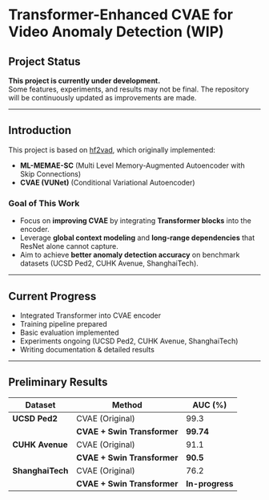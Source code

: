 # Transformer-Enhanced CVAE for Video Anomaly Detection (WIP)

## Project Status  

**This project is currently under development.**  
Some features, experiments, and results may not be final. The repository will be continuously updated as improvements are made.  

---

## Introduction  

This project is based on [hf2vad](https://github.com/LiUzHiAn/hf2vad), which originally implemented:  

- **ML-MEMAE-SC** (Multi Level Memory-Augmented Autoencoder with Skip Connections)  
- **CVAE (VUNet)** (Conditional Variational Autoencoder)  

### Goal of This Work  
- Focus on **improving CVAE** by integrating **Transformer blocks** into the encoder.  
- Leverage **global context modeling** and **long-range dependencies** that ResNet alone cannot capture.  
- Aim to achieve **better anomaly detection accuracy** on benchmark datasets (UCSD Ped2, CUHK Avenue, ShanghaiTech).  

---

## Current Progress  

- Integrated Transformer into CVAE encoder  
- Training pipeline prepared  
- Basic evaluation implemented  
- Experiments ongoing (UCSD Ped2, CUHK Avenue, ShanghaiTech) 
- Writing documentation & detailed results  

---

## Preliminary Results
| Dataset      | Method              | AUC (%) |
|--------------|---------------------|---------|
| **UCSD Ped2** | CVAE (Original)     | 99.3   |
|              | **CVAE + Swin Transformer**  | **99.74**   |
| **CUHK Avenue** | CVAE (Original)  | 91.1   |
|              | **CVAE + Swin Transformer**  | **90.5**  |
| **ShanghaiTech** | CVAE (Original) | 76.2   |
|              | **CVAE + Swin Transformer**  | **In-progress** |
